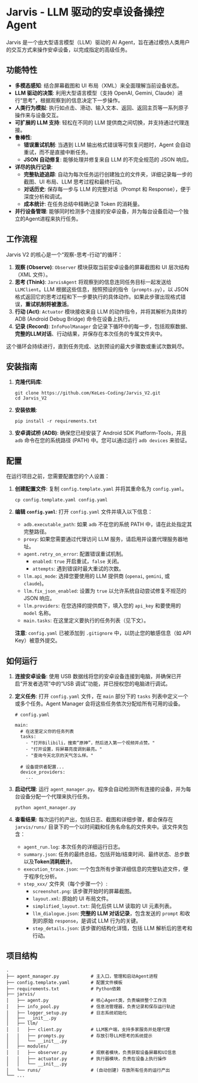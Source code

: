 # Jarvis - LLM 驱动的安卓设备操控Agent

Jarvis 是一个由大型语言模型（LLM）驱动的 AI Agent，旨在通过模仿人类用户的交互方式来操作安卓设备，以完成指定的高级任务。

## 功能特性

* **多模态感知**: 结合屏幕截图和 UI 布局（XML）来全面理解当前设备状态。
* **LLM 驱动的决策**: 利用大型语言模型（支持 OpenAI, Gemini, Claude）进行“思考”，根据观察到的信息决定下一步操作。
* **人类行为模拟**: 执行如点击、滑动、输入文本、返回、返回主页等一系列原子操作来与设备交互。
* **可扩展的 LLM 支持**: 轻松在不同的 LLM 提供商之间切换，并支持通过代理连接。
* **鲁棒性**:
    * **错误重试机制**: 当遇到 LLM 输出格式错误等可恢复问题时，Agent 会自动重试，而不是直接中断任务。
    * **JSON 自动修复**: 能够处理并修复来自 LLM 的不完全规范的 JSON 响应。
* **详尽的执行记录**:
    * **完整轨迹追踪**: 自动为每次任务运行创建独立的文件夹，详细记录每一步的截图、UI 布局、LLM 思考过程和最终行动。
    * **对话历史**: 保存每一步与 LLM 的完整对话（Prompt 和 Response），便于深度分析和调试。
    * **成本统计**: 在任务总结中精确记录 Token 的消耗量。
* **并行设备管理**: 能够同时检测多个连接的安卓设备，并为每台设备启动一个独立的Agent进程来执行任务。

## 工作流程

Jarvis V2 的核心是一个“观察-思考-行动”的循环：

1.  **观察 (Observe)**: `Observer` 模块获取当前安卓设备的屏幕截图和 UI 层次结构（XML 文件）。
2.  **思考 (Think)**: `JarvisAgent` 将观察到的信息连同任务目标一起发送给 `LLMClient`。LLM 根据这些信息，按照预设的指令（`prompts.py`），以 JSON 格式返回它的思考过程和下一步要执行的具体动作。如果此步骤出现格式错误，**重试机制将被激活**。
3.  **行动 (Act)**: `Actuator` 模块接收来自 LLM 的动作指令，并将其解析为具体的 ADB (Android Debug Bridge) 命令在设备上执行。
4.  **记录 (Record)**: `InfoPoolManager` 会记录下循环中的每一步，包括观察数据、**完整的LLM对话**、行动结果，并保存在本次任务的专属文件夹中。

这个循环会持续进行，直到任务完成、达到预设的最大步骤数或重试次数耗尽。

## 安装指南

1.  **克隆代码库**:
    ```
    git clone https://github.com/KeLes-Coding/Jarvis_V2.git
    cd Jarvis_V2
    ```

2.  **安装依赖**:
    ```
    pip install -r requirements.txt
    ```

3.  **安卓调试桥 (ADB)**:
    确保您已经安装了 Android SDK Platform-Tools，并且 `adb` 命令在您的系统路径 (PATH) 中。您可以通过运行 `adb devices` 来验证。

## 配置

在运行项目之前，您需要配置您的个人设置：

1.  **创建配置文件**:
    复制 `config.template.yaml` 并将其重命名为 `config.yaml`。
    ```
    cp config.template.yaml config.yaml
    ```

2.  **编辑 `config.yaml`**:
    打开 `config.yaml` 文件并填入以下信息：
    * `adb.executable_path`: 如果 `adb` 不在您的系统 PATH 中，请在此处指定其完整路径。
    * `proxy`: 如果您需要通过代理访问 LLM 服务，请启用并设置代理服务器地址。
    * `agent.retry_on_error`: 配置错误重试机制。
        * `enabled`: `true` 开启重试，`false` 关闭。
        * `attempts`: 遇到错误时最大重试的次数。
    * `llm.api_mode`: 选择您要使用的 LLM 提供商 (`openai`, `gemini`, 或 `claude`)。
    * `llm.fix_json_enabled`: 设置为 `true` 以允许系统自动尝试修复不规范的 JSON 响应。
    * `llm.providers`: 在您选择的提供商下，填入您的 `api_key` 和要使用的 `model` 名称。
    * `main.tasks`: 在这里定义要执行的任务列表（见下文）。

    **注意**: `config.yaml` 已被添加到 `.gitignore` 中，以防止您的敏感信息（如 API Key）被意外提交。

## 如何运行

1.  **连接安卓设备**:
    使用 USB 数据线将您的安卓设备连接到电脑，并确保已开启“开发者选项”中的“USB 调试”功能，并已授权您的电脑进行调试。

2.  **定义任务**:
    打开 `config.yaml` 文件，在 `main` 部分下的 `tasks` 列表中定义一个或多个任务。Agent Manager 会将这些任务依次分配给所有可用的设备。
    ```
    # config.yaml
    
    main:
      # 在这里定义你的任务列表
      tasks:
        - "打开Bilibili，搜索“原神”，然后进入第一个视频并点赞。"
        - "打开设置，将屏幕亮度调到最亮。"
        - "查询今天北京的天气怎么样。"
      
      # 设备提供者配置...
      device_providers:
        ...
    ```

3.  **启动代理**:
    运行 `agent_manager.py`。程序会自动检测所有连接的设备，并为每台设备分配一个代理来执行任务。
    ```
    python agent_manager.py
    ```

4.  **查看结果**:
    每次运行的产出，包括日志、截图和详细步骤，都会保存在 `jarvis/runs/` 目录下的一个以时间戳和任务名命名的文件夹中。该文件夹包含：
    * `agent_run.log`: 本次任务的详细运行日志。
    * `summary.json`: 任务的最终总结，包括开始/结束时间、最终状态、总步数以及**Token消耗统计**。
    * `execution_trace.json`: 一个包含所有步骤详细信息的完整轨迹文件，便于程序化分析。
    * `step_xxx/` 文件夹（每个步骤一个）:
        * `screenshot.png`: 该步骤开始时的屏幕截图。
        * `layout.xml`: 原始的 UI 布局文件。
        * `simplified_layout.txt`: 简化后供 LLM 读取的 UI 元素列表。
        * `llm_dialogue.json`: **完整的 LLM 对话记录**，包含发送的 `prompt` 和收到的原始 `response`，是调试 LLM 行为的关键。
        * `step_details.json`: 该步骤的结构化详情，包括 LLM 解析后的思考和行动。

## 项目结构

```
.
├── agent_manager.py            # 主入口，管理和启动Agent进程
├── config.template.yaml        # 配置文件模板
├── requirements.txt            # Python依赖
├── jarvis/
│   ├── agent.py                # 核心Agent类，负责编排整个工作流
│   ├── info_pool.py            # 信息池管理器，负责记录和保存运行轨迹
│   ├── logger_setup.py         # 日志系统初始化
│   ├── __init__.py
│   ├── llm/
│   │   ├── client.py           # LLM客户端，支持多家服务并处理代理
│   │   ├── prompts.py          # 存放引导LLM思考的系统提示
│   │   └── __init__.py
│   ├── modules/
│   │   ├── observer.py         # 观察者模块，负责获取设备屏幕和UI信息
│   │   ├── actuator.py         # 执行器模块，负责在设备上执行操作
│   │   └── __init__.py
│   └── runs/                   # (自动创建) 存放所有任务的运行产出
└── ...
